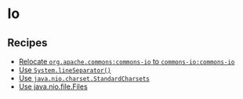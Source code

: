 # Io

## Recipes

* [Relocate `org.apache.commons:commons-io` to `commons-io:commons-io`](relocateapachecommonsio.md)
* [Use `System.lineSeparator()`](usesystemlineseparator.md)
* [Use `java.nio.charset.StandardCharsets`](usestandardcharsets.md)
* [Use java.nio.file.Files](apachefileutilstojavafiles.md)


